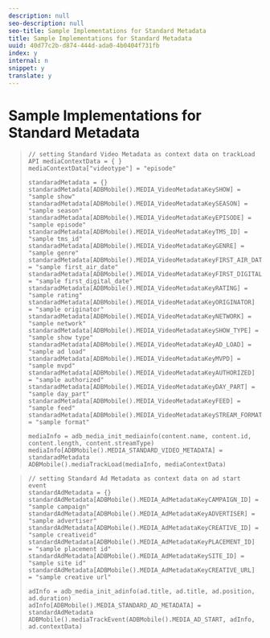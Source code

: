```yaml
---
description: null
seo-description: null
seo-title: Sample Implementations for Standard Metadata
title: Sample Implementations for Standard Metadata
uuid: 40d77c2b-d874-444d-ada0-4b0404f731fb
index: y
internal: n
snippet: y
translate: y
---
```


# Sample Implementations for Standard Metadata


>
>```
>// setting Standard Video Metadata as context data on trackLoad API mediaContextData = { }
>mediaContextData["videotype"] = "episode"
>
>standaradMetadata = {} standaradMetadata[ADBMobile().MEDIA_VideoMetadataKeySHOW] = "sample show" 
>standaradMetadata[ADBMobile().MEDIA_VideoMetadataKeySEASON] = "sample season" 
>standaradMetadata[ADBMobile().MEDIA_VideoMetadataKeyEPISODE] = "sample episode" 
>standaradMetadata[ADBMobile().MEDIA_VideoMetadataKeyTMS_ID] = "sample tms_id" 
>standaradMetadata[ADBMobile().MEDIA_VideoMetadataKeyGENRE] = "sample genre"
>standaradMetadata[ADBMobile().MEDIA_VideoMetadataKeyFIRST_AIR_DATE] = "sample first_air_date" 
>standaradMetadata[ADBMobile().MEDIA_VideoMetadataKeyFIRST_DIGITAL_DATE] = "sample first_digital_date" 
>standaradMetadata[ADBMobile().MEDIA_VideoMetadataKeyRATING] = "sample rating" 
>standaradMetadata[ADBMobile().MEDIA_VideoMetadataKeyORIGINATOR] = "sample originator" 
>standaradMetadata[ADBMobile().MEDIA_VideoMetadataKeyNETWORK] = "sample network" 
>standaradMetadata[ADBMobile().MEDIA_VideoMetadataKeySHOW_TYPE] = "sample show type" 
>standaradMetadata[ADBMobile().MEDIA_VideoMetadataKeyAD_LOAD] = "sample ad load" 
>standaradMetadata[ADBMobile().MEDIA_VideoMetadataKeyMVPD] = "sample mvpd" 
>standaradMetadata[ADBMobile().MEDIA_VideoMetadataKeyAUTHORIZED] = "sample authorized" 
>standaradMetadata[ADBMobile().MEDIA_VideoMetadataKeyDAY_PART] = "sample day_part" 
>standaradMetadata[ADBMobile().MEDIA_VideoMetadataKeyFEED] = "sample feed" 
>standaradMetadata[ADBMobile().MEDIA_VideoMetadataKeySTREAM_FORMAT] = "sample format"
>
>mediaInfo = adb_media_init_mediainfo(content.name, content.id, content.length, content.streamType) 
>mediaInfo[ADBMobile().MEDIA_STANDARD_VIDEO_METADATA] = standaradMetadata 
>ADBMobile().mediaTrackLoad(mediaInfo, mediaContextData)
>
>```


>
>```
>// setting Standard Ad Metadata as context data on ad start event
>standardAdMetadata = {} 
>standardAdMetadata[ADBMobile().MEDIA_AdMetadataKeyCAMPAIGN_ID] = "sample campaign" 
>standardAdMetadata[ADBMobile().MEDIA_AdMetadataKeyADVERTISER] = "sample advertiser" 
>standardAdMetadata[ADBMobile().MEDIA_AdMetadataKeyCREATIVE_ID] = "sample creativeid"
>standardAdMetadata[ADBMobile().MEDIA_AdMetadataKeyPLACEMENT_ID] = "sample placement id" 
>standardAdMetadata[ADBMobile().MEDIA_AdMetadataKeySITE_ID] = "sample site id" 
>standardAdMetadata[ADBMobile().MEDIA_AdMetadataKeyCREATIVE_URL] = "sample creative url"
>
>adInfo = adb_media_init_adinfo(ad.title, ad.title, ad.position, ad.duration) 
>adInfo[ADBMobile().MEDIA_STANDARD_AD_METADATA] = standardAdMetadata 
>ADBMobile().mediaTrackEvent(ADBMobile().MEDIA_AD_START, adInfo, ad.contextData)
>
>```

